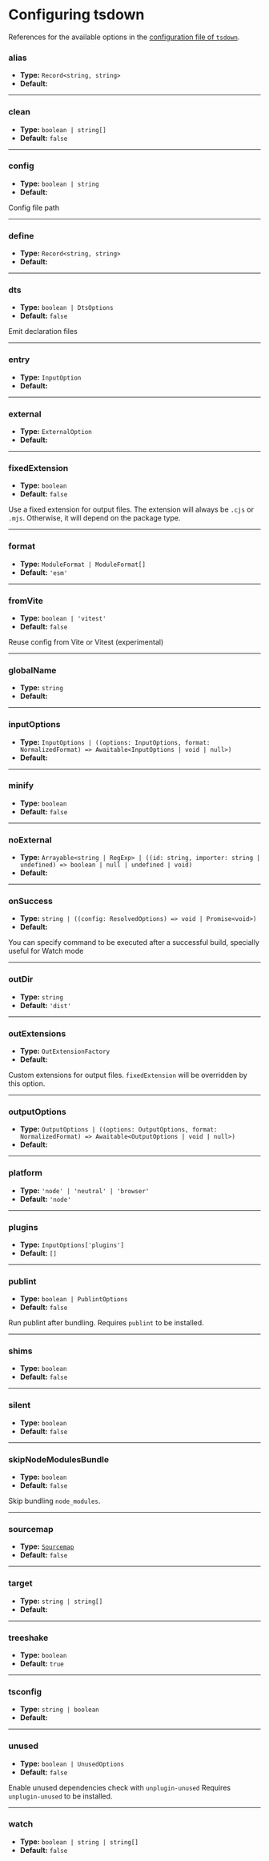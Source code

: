 # Configuring tsdown

References for the available options in the [configuration file of `tsdown`](/guide/config-file).

### alias

- **Type:** `Record<string, string>`
- **Default:** 

***

### clean

- **Type:** `boolean | string[]`
- **Default:** `false`

***

### config

- **Type:** `boolean | string`
- **Default:** 

Config file path

***

### define

- **Type:** `Record<string, string>`
- **Default:** 

***

### dts

- **Type:** `boolean | DtsOptions`
- **Default:** `false`

Emit declaration files

***

### entry

- **Type:** `InputOption`
- **Default:** 

***

### external

- **Type:** `ExternalOption`
- **Default:** 

***

### fixedExtension

- **Type:** `boolean`
- **Default:** `false`

Use a fixed extension for output files.
The extension will always be `.cjs` or `.mjs`.
Otherwise, it will depend on the package type.

***

### format

- **Type:** `ModuleFormat | ModuleFormat[]`
- **Default:** `'esm'`

***

### fromVite

- **Type:** `boolean | 'vitest'`
- **Default:** `false`

Reuse config from Vite or Vitest (experimental)

***

### globalName

- **Type:** `string`
- **Default:** 

***

### inputOptions

- **Type:** `InputOptions | ((options: InputOptions, format: NormalizedFormat) => Awaitable<InputOptions | void | null>)`
- **Default:** 

***

### minify

- **Type:** `boolean`
- **Default:** `false`

***

### noExternal

- **Type:** `Arrayable<string | RegExp> | ((id: string, importer: string | undefined) => boolean | null | undefined | void)`
- **Default:** 

***

### onSuccess

- **Type:** `string | ((config: ResolvedOptions) => void | Promise<void>)`
- **Default:** 

You can specify command to be executed after a successful build, specially useful for Watch mode

***

### outDir

- **Type:** `string`
- **Default:** `'dist'`

***

### outExtensions

- **Type:** `OutExtensionFactory`
- **Default:** 

Custom extensions for output files.
`fixedExtension` will be overridden by this option.

***

### outputOptions

- **Type:** `OutputOptions | ((options: OutputOptions, format: NormalizedFormat) => Awaitable<OutputOptions | void | null>)`
- **Default:** 

***

### platform

- **Type:** `'node' | 'neutral' | 'browser'`
- **Default:** `'node'`

***

### plugins

- **Type:** `InputOptions['plugins']`
- **Default:** `[]`

***

### publint

- **Type:** `boolean | PublintOptions`
- **Default:** `false`

Run publint after bundling.
Requires `publint` to be installed.

***

### shims

- **Type:** `boolean`
- **Default:** `false`

***

### silent

- **Type:** `boolean`
- **Default:** `false`

***

### skipNodeModulesBundle

- **Type:** `boolean`
- **Default:** `false`

Skip bundling `node_modules`.

***

### sourcemap

- **Type:** [`Sourcemap`](./type-aliases/Sourcemap.md)
- **Default:** `false`

***

### target

- **Type:** `string | string[]`
- **Default:** 

***

### treeshake

- **Type:** `boolean`
- **Default:** `true`

***

### tsconfig

- **Type:** `string | boolean`
- **Default:** 

***

### unused

- **Type:** `boolean | UnusedOptions`
- **Default:** `false`

Enable unused dependencies check with `unplugin-unused`
Requires `unplugin-unused` to be installed.

***

### watch

- **Type:** `boolean | string | string[]`
- **Default:** `false`
